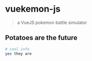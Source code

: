# vuekemon-js

> a VueJS pokemon battle simulator

## Potatoes are the future

``` bash
# cool info
yes they are
